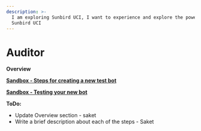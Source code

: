 ```yaml
---
description: >-
  I am exploring Sunbird UCI, I want to experience and explore the power of
  Sunbird UCI
---
```


# Auditor

**Overview**

****[**Sandbox - Steps for creating a new test bot**](sandbox-steps-for-creating-a-new-test-bot.md)****

****[**Sandbox - Testing your new bot**](sandbox-testing-your-new-bot.md)****

**ToDo:**

* Update Overview section - saket
* Write a brief description about each of the steps - Saket
